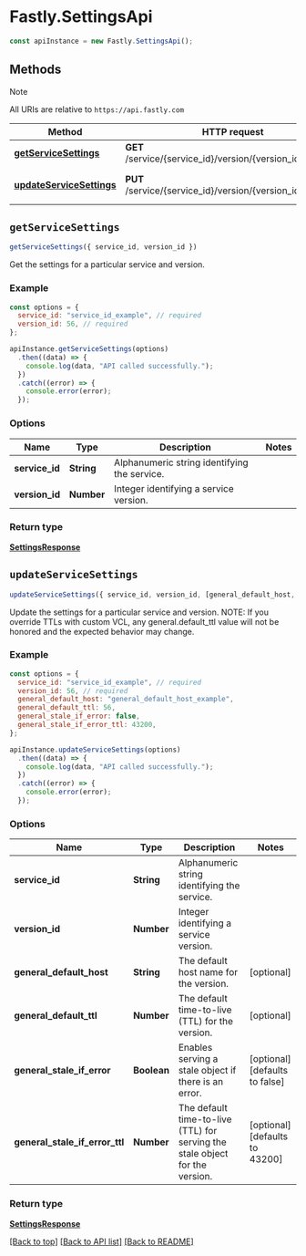# Fastly.SettingsApi

```javascript
const apiInstance = new Fastly.SettingsApi();
```
## Methods

> [!NOTE]
> All URIs are relative to `https://api.fastly.com`

Method | HTTP request | Description
------ | ------------ | -----------
[**getServiceSettings**](SettingsApi.md#getServiceSettings) | **GET** /service/{service_id}/version/{version_id}/settings | Get service settings
[**updateServiceSettings**](SettingsApi.md#updateServiceSettings) | **PUT** /service/{service_id}/version/{version_id}/settings | Update service settings


## `getServiceSettings`

```javascript
getServiceSettings({ service_id, version_id })
```

Get the settings for a particular service and version.

### Example

```javascript
const options = {
  service_id: "service_id_example", // required
  version_id: 56, // required
};

apiInstance.getServiceSettings(options)
  .then((data) => {
    console.log(data, "API called successfully.");
  })
  .catch((error) => {
    console.error(error);
  });
```

### Options

Name | Type | Description  | Notes
------------- | ------------- | ------------- | -------------
**service_id** | **String** | Alphanumeric string identifying the service. |
**version_id** | **Number** | Integer identifying a service version. |

### Return type

[**SettingsResponse**](SettingsResponse.md)


## `updateServiceSettings`

```javascript
updateServiceSettings({ service_id, version_id, [general_default_host, ][general_default_ttl, ][general_stale_if_error, ][general_stale_if_error_ttl] })
```

Update the settings for a particular service and version. NOTE: If you override TTLs with custom VCL, any general.default_ttl value will not be honored and the expected behavior may change. 

### Example

```javascript
const options = {
  service_id: "service_id_example", // required
  version_id: 56, // required
  general_default_host: "general_default_host_example",
  general_default_ttl: 56,
  general_stale_if_error: false,
  general_stale_if_error_ttl: 43200,
};

apiInstance.updateServiceSettings(options)
  .then((data) => {
    console.log(data, "API called successfully.");
  })
  .catch((error) => {
    console.error(error);
  });
```

### Options

Name | Type | Description  | Notes
------------- | ------------- | ------------- | -------------
**service_id** | **String** | Alphanumeric string identifying the service. |
**version_id** | **Number** | Integer identifying a service version. |
**general_default_host** | **String** | The default host name for the version. | [optional]
**general_default_ttl** | **Number** | The default time-to-live (TTL) for the version. | [optional]
**general_stale_if_error** | **Boolean** | Enables serving a stale object if there is an error. | [optional] [defaults to false]
**general_stale_if_error_ttl** | **Number** | The default time-to-live (TTL) for serving the stale object for the version. | [optional] [defaults to 43200]

### Return type

[**SettingsResponse**](SettingsResponse.md)


[[Back to top]](#) [[Back to API list]](../../README.md#endpoints)
[[Back to README]](../../README.md)
